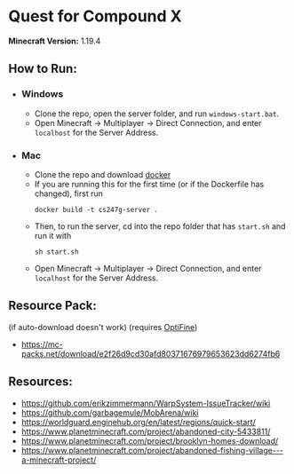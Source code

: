 # Quest for Compound X

**Minecraft Version:** 1.19.4

## How to Run:
- ### Windows
    - Clone the repo, open the server folder, and run `windows-start.bat`.
    - Open Minecraft -> Multiplayer -> Direct Connection, and enter `localhost` for the Server Address.
- ### Mac
    - Clone the repo and download [docker](https://www.docker.com/products/docker-desktop/)
    - If you are running this for the first time (or if the Dockerfile has changed), first run 
        ```
        docker build -t cs247g-server .
        ```
    - Then, to run the server, cd into the repo folder that has `start.sh` and run it with
        ```
        sh start.sh
        ```
    - Open Minecraft -> Multiplayer -> Direct Connection, and enter `localhost` for the Server Address.

## Resource Pack:
(if auto-download doesn't work)
(requires [OptiFine](https://optifine.net/downloads))
- https://mc-packs.net/download/e2f26d9cd30afd80371676979653623dd6274fb6

## Resources:
- https://github.com/erikzimmermann/WarpSystem-IssueTracker/wiki
- https://github.com/garbagemule/MobArena/wiki
- https://worldguard.enginehub.org/en/latest/regions/quick-start/
- https://www.planetminecraft.com/project/abandoned-city-5433811/
- https://www.planetminecraft.com/project/brooklyn-homes-download/
- https://www.planetminecraft.com/project/abandoned-fishing-village---a-minecraft-project/ 